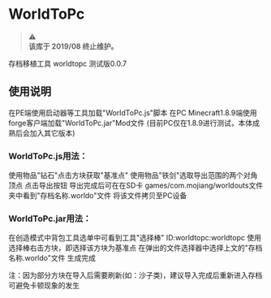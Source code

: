 # WorldToPc

> :warning:   
> **该库于 2019/08 终止维护。**  

存档移植工具 worldtopc 测试版0.0.7

## 使用说明
在PE端使用启动器等工具加载"WorldToPc.js"脚本
在PC Minecraft1.8.9端使用forge客户端加载"WorldToPc.jar"Mod文件  (目前PC仅在1.8.9进行测试，本体成熟后会加入其它版本)


### WorldToPc.js用法：
使用物品"钻石"点击方块获取"基准点"
使用物品"铁剑"选取导出范围的两个对角顶点
点击导出按钮
导出完成后可在在SD卡 games/com.mojiang/worldouts文件夹中看到"存档名称.worldo"文件
将该文件拷贝至PC设备


### WorldToPc.jar用法：
在创造模式中背包工具选单中可看到工具"选择棒"   ID:worldtopc:worldtopc
使用选择棒右击方块，即选择该方块为基准点
在弹出的文件选择器中选择上文的"存档名称.worldo"文件
生成完成


注：因为部分方块在导入后需要刷新(如：沙子类)，建议导入完成后重新进入存档可避免卡顿现象的发生
